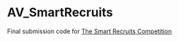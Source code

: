 # AV_SmartRecruits
Final submission code for [The Smart Recruits Competition](http://datahack.analyticsvidhya.com/contest/the-smart-recruits)
